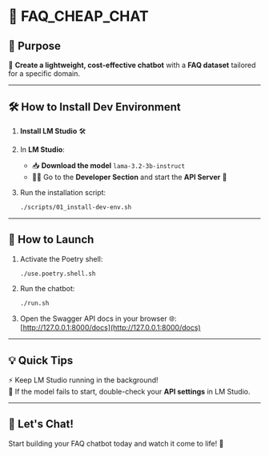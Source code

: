 # 🤖 FAQ_CHEAP_CHAT

## 🎯 Purpose  
🤖 **Create a lightweight, cost-effective chatbot** with a **FAQ dataset** tailored for a specific domain.  

---

## 🛠️ How to Install Dev Environment  

1. **Install LM Studio** 🛠️  
2. In **LM Studio**:  
   - 📥 **Download the model** `lama-3.2-3b-instruct`  
   - 🧑‍💻 Go to the **Developer Section** and start the **API Server** 🚀  

3. Run the installation script:  
   ```bash
   ./scripts/01_install-dev-env.sh
   ```

---

## 🚀 How to Launch  

1. Activate the Poetry shell:  
   ```bash
   ./use.poetry.shell.sh
   ```

2. Run the chatbot:  
   ```bash
   ./run.sh
   ```

3. Open the Swagger API docs in your browser 🌐:  
   [http://127.0.0.1:8000/docs](http://127.0.0.1:8000/docs)  

---

## 💡 Quick Tips  

⚡ Keep LM Studio running in the background!  
🧩 If the model fails to start, double-check your **API settings** in LM Studio.  

---

## 🎉 Let's Chat!  
Start building your FAQ chatbot today and watch it come to life! 🚀  